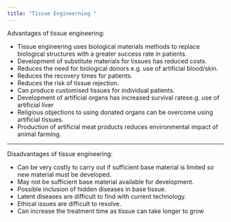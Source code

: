 ```yaml
---
title: "Tissue Engineerning "
---
```

Advantages of tissue engineering: 

- Tissue engineering uses biological materials methods to replace biological structures with a greater success rate in patients.
- Development of substitute materials for tissues has reduced costs.
- Reduces the need for biological donors e.g. use of artificial blood/skin.
- Reduces the recovery times for patients.
- Reduces the risk of tissue rejection.
- Can produce customised tissues for individual patients.
- Development of artificial organs has increased survival ratese.g. use of artificial liver
- Religious objections to using donated organs can be overcome using artificial tissues.
- Production of artificial meat products reduces environmental impact of  animal farming.

---

Disadvantages of tissue engineering:

- Can be very costly to carry out if sufficient base material is limited so new material must be developed.
- May not be sufficient base material available for development.
- Possible inclusion of hidden diseases in base tissue.
- Latent diseases are difficult to find with current technology.
- Ethical issues are difficult to resolve.
- Can increase the treatment time as tissue can take longer to grow